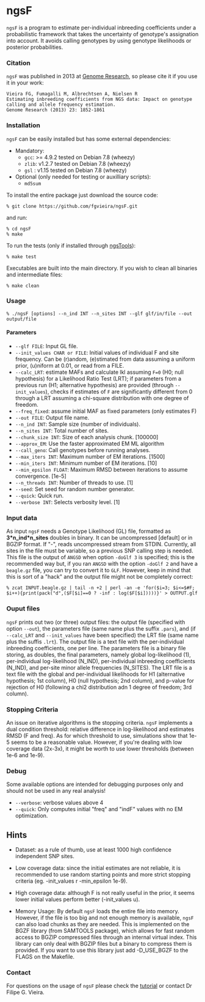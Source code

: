 

# ngsF

`ngsF` is a program to estimate per-individual inbreeding coefficients under a probabilistic framework that takes the uncertainty of genotype's assignation into account. It avoids calling genotypes by using genotype likelihoods or posterior probabilities.

### Citation

`ngsF` was published in 2013 at [Genome Research](http://genome.cshlp.org/content/23/11/1852.full), so please cite it if you use it in your work:

    Vieira FG, Fumagalli M, Albrechtsen A, Nielsen R
    Estimating inbreeding coefficients from NGS data: Impact on genotype calling and allele frequency estimation.
    Genome Research (2013) 23: 1852-1861

### Installation

`ngsF` can be easily installed but has some external dependencies:

* Mandatory:
  * `gcc`: >= 4.9.2 tested on Debian 7.8 (wheezy)
  * `zlib`: v1.2.7 tested on Debian 7.8 (wheezy)
  * `gsl` : v1.15 tested on Debian 7.8 (wheezy)
* Optional (only needed for testing or auxilliary scripts):
  * `md5sum`

To install the entire package just download the source code:

    % git clone https://github.com/fgvieira/ngsF.git

and run:

    % cd ngsF
    % make

To run the tests (only if installed through [ngsTools](https://github.com/mfumagalli/ngsTools)):

    % make test

Executables are built into the main directory. If you wish to clean all binaries and intermediate files:

    % make clean

### Usage

    % ./ngsF [options] --n_ind INT --n_sites INT --glf glf/in/file --out output/file

#### Parameters

* `--glf FILE`: Input GL file.
* `--init_values CHAR or FILE`: Initial values of individual F and site frequency. Can be (r)andom, (e)stimated from data assuming a uniform prior, (u)niform at 0.01, or read from a FILE.
* `--calc_LRT`: estimate MAFs and calculate lkl assuming `F=0` (H0; null hypothesis) for a Likelihood Ratio Test (LRT); if parameters from a previous run (H1; alternative hypothesis) are provided (through `--init_values`), checks if estimates of `F` are significantly different from 0 through a LRT assuming a chi-square distribution with one degree of freedom.
* `--freq_fixed`: assume initial MAF as fixed parameters (only estimates F)
* `--out FILE`: Output file name.
* `--n_ind INT`: Sample size (number of individuals).
* `--n_sites INT`: Total number of sites.
* `--chunk_size INT`: Size of each analysis chunk. [100000]
* `--approx_EM`: Use the faster approximated EM ML algorithm
* `--call_geno`: Call genotypes before running analyses.
* `--max_iters INT`: Maximum number of EM iterations. [1500]
* `--min_iters INT`: Minimum number of EM iterations. [10]
* `--min_epsilon FLOAT`: Maximum RMSD between iterations to assume convergence. [1e-5]
* `--n_threads INT`: Number of threads to use. [1]
* `--seed`: Set seed for random number generator.
* `--quick`: Quick run.
* `--verbose INT`: Selects verbosity level. [1]

### Input data
As input `ngsF` needs a Genotype Likelihood (GL) file, formatted as __3\*n_ind\*n_sites__ doubles in binary. It can be uncompressed [default] or in BGZIP format. If "-", reads uncompressed stream from STDIN. Currently, all sites in the file must be variable, so a previous SNP calling step is needed.
This file is the output of `ANGSD` when option `-doGlf 3` is specified; this is the recommended way but, if you ran `ANGSD` with the option `-doGlf 2` and have a `beagle.gz` file, you can try to convert it to `GLF`. However, keep in mind that this is sort of a "hack" and the output file might not be completely correct:

    % zcat INPUT.beagle.gz | tail -n +2 | perl -an -e 'for($i=3; $i<=$#F; $i++){print(pack("d",($F[$i]==0 ? -inf : log($F[$i]))))}' > OUTPUT.glf

### Ouput files
`ngsF` prints out two (or three) output files: the output file (specified with option `--out`), the parameters file (same name plus the suffix `.pars`), and (if `--calc_LRT` and `--init_values` have been specified) the LRT file (same name plus the suffis `.lrt`). The output file is a text file with the per-individual inbreeding coefficients, one per line. The parameters file is a binary file storing, as doubles, the final parameters, namely global log-likelihood (1), per-individual log-likelihood (N_IND), per-individual inbreeding coefficients (N_IND), and per-site minor allele frequencies (N_SITES). The LRT file is a text file with the global and per-individual likelihoods for H1 (alternative hypothesis; 1st column), H0 (null hypothesis; 2nd column), and p-value for rejection of H0 (following a chi2 distribution adn 1 degree of freedom; 3rd column).

### Stopping Criteria
An issue on iterative algorithms is the stopping criteria. `ngsF` implements a dual condition threshold: relative difference in log-likelihood and estimates RMSD (F and freq). As for which threshold to use, simulations show that 1e-5 seems to be a reasonable value. However, if you're dealing with low coverage data (2x-3x), it might be worth to use lower thresholds (between 1e-6 and 1e-9).

### Debug
Some available options are intended for debugging purposes only and should not be used in any real analysis!

* `--verbose`: verbose values above 4
* `--quick`: Only computes initial "freq" and "indF" values with no EM optimization.

## Hints
- Dataset: as a rule of thumb, use at least 1000 high confidence independent SNP sites.

- Low coverage data: since the initial estimates are not reliable, it is recommended to use random starting points and more strict stopping criteria (eg. -init_values r -min_epsilon 1e-9).

- High coverage data: although F is not really useful in the prior, it seems lower initial values perform better (-init_values u).

- Memory Usage: By default `ngsF` loads the entire file into memory. However, if the file is too big and not enough memory is available, `ngsF` can also load chunks as they are needed. This is implemented on the BGZF library (from SAMTOOLS package), which allows for fast random access to BGZIP compressed files through an internal virtual index. This library can only deal with BGZIP files but a binary to compress them is provided.
If you want to use this library just add -D_USE_BGZF to the FLAGS on the Makefile.

### Contact
For questions on the usage of `ngsF` please check the [tutorial](https://github.com/fgvieira/ngsF/tree/master/examples) or contact Dr Filipe G. Vieira.
